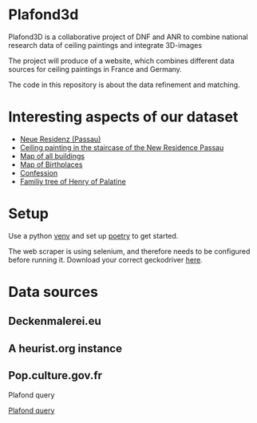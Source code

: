 # Plafond3d

Plafond3D is a collaborative project of DNF and ANR to combine national research data of ceiling paintings and integrate 3D-images 

The project will produce of a website, which combines different data sources for ceiling paintings in France and Germany.

The code in this repository is about the data refinement and matching.

# Interesting aspects of our dataset
* [Neue Residenz (Passau)]([url](https://www.wikidata.org/wiki/Q1979730))
* [Ceiling painting in the staircase of the New Residence Passau]([url](https://www.wikidata.org/wiki/Q122702246))
* [Map of all buildings]([url](https://query.wikidata.org/embed.html#%23title%3Alocation%20of%20items%20with%20property%20P10626%20statements%0A%23defaultView%3AMap%7B%22hide%22%3A%5B%22%3Fcoordinates%22%5D%7D%0ASELECT%20DISTINCT%20%3Fsite%20%3FsiteLabel%20%3Fcoordinates%20%3Fimage%20%3Fvalue%0AWHERE%20%0A%7B%0A%20%20%3Fsite%20wdt%3AP10626%20%3Fvalue%3B%20wdt%3AP625%20%3Fcoordinates.%0A%20%20OPTIONAL%20%7B%20%3Fsite%20wdt%3AP18%20%3Fimage%20%7D%0A%20%20SERVICE%20wikibase%3Alabel%20%7B%20bd%3AserviceParam%20wikibase%3Alanguage%20%22%5BAUTO_LANGUAGE%5D%2Cen%22.%20%7D%0A%7D))
* [Map of Birthplaces]([url](https://query.wikidata.org/index.html#%23defaultView%3AMap%0ASELECT%20%3Fperson%20%3FpersonLabel%20%3Fplaceofbirth%20%3FplaceofbirthLabel%20%3FgeoCoord%20%3Fimage%20WHERE%20%7B%0A%20%20SERVICE%20wikibase%3Alabel%20%7B%20bd%3AserviceParam%20wikibase%3Alanguage%20%22%5BAUTO_LANGUAGE%5D%2Cen%22.%20%7D%0A%20%20%3Fperson%20p%3AP10626%20%3Fstatement0.%0A%20%20%3Fstatement0%20%28ps%3AP10626%29%20_%3AanyValueP10626.%0A%20%20OPTIONAL%20%7B%0A%20%20%3Fperson%20wdt%3AP18%20%3Fimage.%0A%20%20%3Fperson%20wdt%3AP19%20%3Fplaceofbirth.%0A%20%20%3Fplaceofbirth%20wdt%3AP625%20%3FgeoCoord.%0A%20%20%20%20%7D%0A%7D%0ALIMIT%2010000))
* [Confession]([url](https://query.wikidata.org/index.html#SELECT%20%3Fperson%20%3FpersonLabel%20%3FconfessionLabel%20WHERE%20%7B%0A%20%20SERVICE%20wikibase%3Alabel%20%7B%20bd%3AserviceParam%20wikibase%3Alanguage%20%22%5BAUTO_LANGUAGE%5D%2Cen%22.%20%7D%0A%20%20%3Fperson%20p%3AP10626%20%3Fstatement0.%0A%20%20%3Fstatement0%20%28ps%3AP10626%29%20_%3AanyValueP10626.%0A%20%20%3Fperson%20wdt%3AP140%20%3Fconfession.%0A%7D%0ALIMIT%2010000))
* [Familiy tree of Henry of Palatine]([url](https://www.entitree.com/en/family_tree/Q86138))

# Setup

Use a python [venv](https://docs.python.org/3/library/venv.html) and set up [poetry](https://python-poetry.org/) to get started.

The web scraper is using selenium, and therefore needs to be configured before running it. Download your correct geckodriver [here](https://github.com/mozilla/geckodriver/releases).

# Data sources

## Deckenmalerei.eu

## A heurist.org instance

## Pop.culture.gov.fr
Plafond query

[Plafond query](https://www.pop.culture.gouv.fr/search/list?type=%5B%22plafond%22%5D&periode=%5B%2217e%20si%C3%A8cle%22%2C%2218e%20si%C3%A8cle%22%2C%224e%20quart%2017e%20si%C3%A8cle%22%2C%224e%20quart%2018e%20si%C3%A8cle%22%2C%221er%20quart%2017e%20si%C3%A8cle%22%2C%221%C3%A8re%20moiti%C3%A9%2017e%20si%C3%A8cle%22%2C%223e%20quart%2017e%20si%C3%A8cle%22%2C%222e%20moiti%C3%A9%2018e%20si%C3%A8cle%22%2C%222e%20quart%2017e%20si%C3%A8cle%22%2C%221%C3%A8re%20moiti%C3%A9%2018e%20si%C3%A8cle%22%2C%222e%20quart%2018e%20si%C3%A8cle%22%2C%2217e%20si%C3%A8cle%20%28%3F%29%22%2C%221er%20quart%20du%2017e%20si%C3%A8cle%22%2C%223e%20quart%2018e%20si%C3%A8cle%22%2C%22limite%2016e%20si%C3%A8cle%2017e%20si%C3%A8cle%22%2C%22milieu%2017e%20si%C3%A8cle%22%2C%22milieu%2018e%20si%C3%A8cle%22%2C%221%C3%A8re%20moiti%C3%A9%2017e%20si%C3%A8cle%20%28%3F%29%22%2C%222e%20moiti%C3%A9%2017e%20si%C3%A8cle%20%28%3F%29%22%2C%224e%20quart%2017e%20si%C3%A8cle%20%28%3F%29%22%2C%2217e%20si%C3%A8cle%20%28suppos%C3%A9%29%22%2C%2217e%20si%C3%A8cle%2C%2018e%20si%C3%A8cl)
